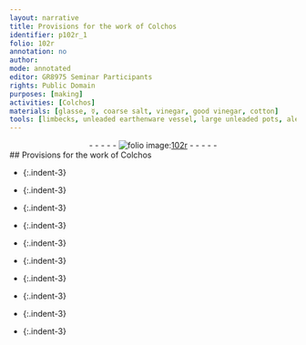 ```yaml
---
layout: narrative
title: Provisions for the work of Colchos
identifier: p102r_1
folio: 102r
annotation: no
author:
mode: annotated
editor: GR8975 Seminar Participants
rights: Public Domain
purposes: [making]
activities: [Colchos]
materials: [glasse, ☿, coarse salt, vinegar, good vinegar, cotton]
tools: [limbecks, unleaded earthenware vessel, large unleaded pots, alembics, pots, lamps, scissors]
---
```


 <div class="folio" align="center">- - - - - <a href="http://gallica.bnf.fr/ark:/12148/btv1b10500001g/f209.image" target="_blank"><img src="https://cu-mkp.github.io/GR8975-edition/assets/photo-icon.png" alt="folio image: " style="display:inline-block; margin-bottom:-3px;"/>102r</a> - - - - - </div>  
## Provisions for the work of Colchos

 
 <span class="activity"></span> 
- {:.indent-3}
 
- {:.indent-3}
 
- {:.indent-3}
 
- {:.indent-3}
 
- {:.indent-3}
 
- {:.indent-3}
 
- {:.indent-3}
 
- {:.indent-3}
 
- {:.indent-3}
 
- {:.indent-3}
 
 